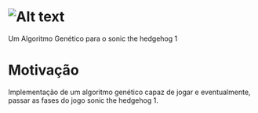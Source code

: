 # ![Alt text](https://raw.githubusercontent.com/danilo94/GeneticSonic/master/imgs/msonic.gif?token=AS3hy8aqEuQJrB0IXLk29JtI3vN76tQ-ks5cCdUnwA%3D%3D "Title")
 Um Algoritmo Genético para o sonic the hedgehog 1
# Motivação
 Implementação de um algoritmo genético capaz de jogar e eventualmente, passar as fases do jogo sonic the hedgehog 1. 

